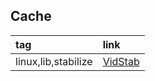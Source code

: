 ## Cache

|tag|link|
|:-|:-|
|linux,lib,stabilize|[VidStab](https://github.com/georgmartius/vid.stab)|